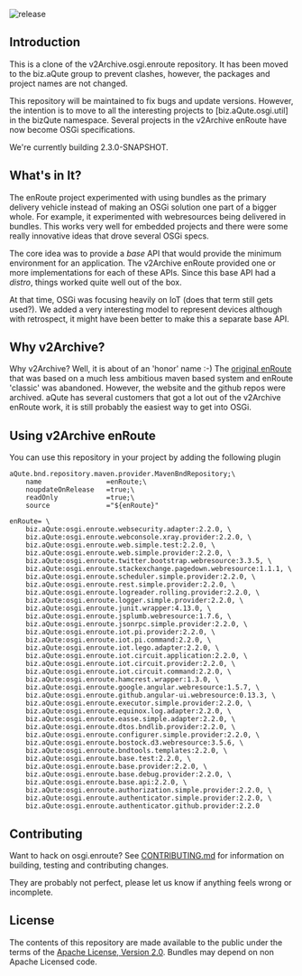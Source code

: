 
![release](https://github.com/aQute-os/v2Archive.osgi.enroute/workflows/release/badge.svg)

## Introduction

This is a clone of the v2Archive.osgi.enroute repository. It has been moved to the biz.aQute group
to prevent clashes, however, the packages and project names are not changed.

This repository will be maintained to fix bugs and update versions. However, the intention is to
move to all the interesting projects to [biz.aQute.osgi.util] in the bizQute namespace. Several
projects in the v2Archive enRoute have now become OSGi specifications.

We're currently building 2.3.0-SNAPSHOT.

## What's in It?

The enRoute project experimented with using bundles as the primary delivery vehicle instead of
making an OSGi solution one part of a bigger whole. For example, it experimented with webresources
being delivered in bundles. This works very well for embedded projects and there were some
really innovative ideas that drove several OSGi specs.

The core idea was to provide a _base_ API that would provide the minimum environment for an
application. The v2Archive enRoute provided one or more implementations for each of these APIs.
Since this base API had a _distro_, things worked quite well out of the box.

At that time, OSGi was focusing heavily on IoT (does that term still gets used?). We added
a very interesting model to represent devices although with retrospect, it might have been
better to make this a separate base API.

## Why v2Archive?

Why v2Archive? Well, it is about of an 'honor' name :-) The [original enRoute][1] that was based on
a much less ambitious maven based system and enRoute 'classic' was abandoned. However, the website
and the github repos were archived. aQute has several customers that got a lot out of the v2Archive
enRoute work, it is still probably the easiest way to get into OSGi.

## Using v2Archive enRoute

You can use this repository in your project by adding the following plugin

    aQute.bnd.repository.maven.provider.MavenBndRepository;\
        name                =enRoute;\
        noupdateOnRelease   =true;\
        readOnly            =true;\
        source              ="${enRoute}"

    enRoute= \
        biz.aQute:osgi.enroute.websecurity.adapter:2.2.0, \
        biz.aQute:osgi.enroute.webconsole.xray.provider:2.2.0, \
        biz.aQute:osgi.enroute.web.simple.test:2.2.0, \
        biz.aQute:osgi.enroute.web.simple.provider:2.2.0, \
        biz.aQute:osgi.enroute.twitter.bootstrap.webresource:3.3.5, \
        biz.aQute:osgi.enroute.stackexchange.pagedown.webresource:1.1.1, \
        biz.aQute:osgi.enroute.scheduler.simple.provider:2.2.0, \
        biz.aQute:osgi.enroute.rest.simple.provider:2.2.0, \
        biz.aQute:osgi.enroute.logreader.rolling.provider:2.2.0, \
        biz.aQute:osgi.enroute.logger.simple.provider:2.2.0, \
        biz.aQute:osgi.enroute.junit.wrapper:4.13.0, \
        biz.aQute:osgi.enroute.jsplumb.webresource:1.7.6, \
        biz.aQute:osgi.enroute.jsonrpc.simple.provider:2.2.0, \
        biz.aQute:osgi.enroute.iot.pi.provider:2.2.0, \
        biz.aQute:osgi.enroute.iot.pi.command:2.2.0, \
        biz.aQute:osgi.enroute.iot.lego.adapter:2.2.0, \
        biz.aQute:osgi.enroute.iot.circuit.application:2.2.0, \
        biz.aQute:osgi.enroute.iot.circuit.provider:2.2.0, \
        biz.aQute:osgi.enroute.iot.circuit.command:2.2.0, \
        biz.aQute:osgi.enroute.hamcrest.wrapper:1.3.0, \
        biz.aQute:osgi.enroute.google.angular.webresource:1.5.7, \
        biz.aQute:osgi.enroute.github.angular-ui.webresource:0.13.3, \
        biz.aQute:osgi.enroute.executor.simple.provider:2.2.0, \
        biz.aQute:osgi.enroute.equinox.log.adapter:2.2.0, \
        biz.aQute:osgi.enroute.easse.simple.adapter:2.2.0, \
        biz.aQute:osgi.enroute.dtos.bndlib.provider:2.2.0, \
        biz.aQute:osgi.enroute.configurer.simple.provider:2.2.0, \
        biz.aQute:osgi.enroute.bostock.d3.webresource:3.5.6, \
        biz.aQute:osgi.enroute.bndtools.templates:2.2.0, \
        biz.aQute:osgi.enroute.base.test:2.2.0, \
        biz.aQute:osgi.enroute.base.provider:2.2.0, \
        biz.aQute:osgi.enroute.base.debug.provider:2.2.0, \
        biz.aQute:osgi.enroute.base.api:2.2.0, \
        biz.aQute:osgi.enroute.authorization.simple.provider:2.2.0, \
        biz.aQute:osgi.enroute.authenticator.simple.provider:2.2.0, \
        biz.aQute:osgi.enroute.authenticator.github.provider:2.2.0
        

## Contributing

Want to hack on osgi.enroute? See [CONTRIBUTING.md](CONTRIBUTING.md) for information on building, testing and contributing changes.

They are probably not perfect, please let us know if anything feels wrong or incomplete.

## License

The contents of this repository are made available to the public under the terms of the [Apache License, Version 2.0](https://www.apache.org/licenses/LICENSE-2.0).
Bundles may depend on non Apache Licensed code.

[1]: https://v2archive.enroute.osgi.org/
